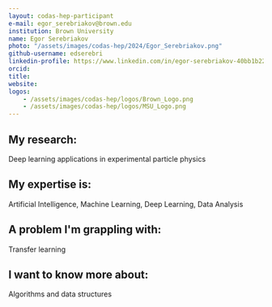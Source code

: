 ```yaml
---
layout: codas-hep-participant
e-mail: egor_serebriakov@brown.edu
institution: Brown University
name: Egor Serebriakov
photo: "/assets/images/codas-hep/2024/Egor_Serebriakov.png"
github-username: edserebri
linkedin-profile: https://www.linkedin.com/in/egor-serebriakov-40bb1b226/
orcid:
title:
website:
logos:
    - /assets/images/codas-hep/logos/Brown_Logo.png
    - /assets/images/codas-hep/logos/MSU_Logo.png
---
```


## My research:
Deep learning applications in experimental particle physics

## My expertise is:
Artificial Intelligence, Machine Learning, Deep Learning, Data Analysis

## A problem I'm grappling with:
Transfer learning

## I want to know more about:
Algorithms and data structures
